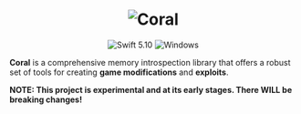 <h1 align="center">
  <picture>
    <source media="(prefers-color-scheme: dark)" srcset="./Assets/Images/Header_Dark.svg">
    <img alt="Coral" src="./Assets/Images/Header_Light.svg">
  </picture>
</h1>

<div align="center">

![Swift 5.10](https://img.shields.io/badge/Swift-5.10-F05138?style=for-the-badge&logo=swift&logoColor=F0F0F0)
![Windows](https://img.shields.io/badge/Windows-0078D6?style=for-the-badge&logo=windows&logoColor=F0F0F0)

</div>

__Coral__ is a comprehensive memory introspection library that offers a robust set of tools for creating __game modifications__ and __exploits__.

__NOTE: This project is experimental and at its early stages. There WILL be breaking changes!__
